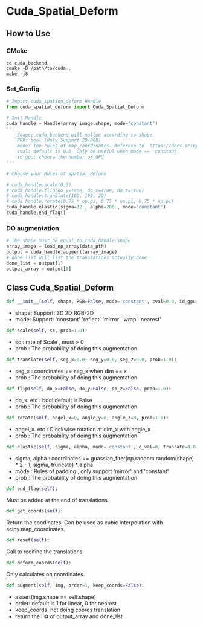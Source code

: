 # Cuda_Spatial_Deform

## How to Use

### CMake
```shell
cd cuda_backend
cmake -D /path/to/cuda .
make -j8
```

### Set_Config
```python
# Import cuda_spation_deform Handle
from cuda_spatial_deform import Cuda_Spatial_Deform

# Init Handle
cuda_handle = Handle(array_image.shape, mode="constant")
'''
    Shape: cuda_backend will malloc according to shape
    RGB: bool (Only Support 2D-RGB)
    mode: The rules of map_coordinates. Refernce to  https://docs.scipy.org/doc/scipy/reference/generated/scipy.ndimage.map_coordinates.html
    cval: default is 0.0. Only be useful when mode == 'constant'
    id_gpu: choose the number of GPU
'''

# Choose your Rules of spatial_deform

# cuda_handle.scale(0.5)
# cuda_handle.flip(do_y=True, do_x=True, do_z=True)
# cuda_handle.translate(100, 100, 20)
# cuda_handle.rotate(0.75 * np.pi, 0.75 * np.pi, 0.75 * np.pi)
cuda_handle.elastic(sigma=12., alpha=200., mode='constant')
cuda_handle.end_flag()
```

### DO augmentation
```python
# The shape must be equal to cuda_handle.shape
array_image = load_np_array(data_pth)
output = cuda_handle.augment(array_image)
# done_list will list the translations actually done
done_list = output[1]
output_array = output[0]
```

## Class Cuda_Spatial_Deform
```python
def __init__(self, shape, RGB=False, mode='constant', cval=0.0, id_gpu=0):
```
- shape: Support: 3D 2D RGB-2D
- mode: Support: 'constant' 'reflect' 'mirror' 'wrap' 'nearest'

```python
def scale(self, sc, prob=1.0):
```
- sc : rate of Scale , must > 0
- prob : The probability of doing this augmentation

```python
def translate(self, seg_x=0.0, seg_y=0.0, seg_z=0.0, prob=1.0):
```
- seg_x : coordinates += seg_x when dim == x
- prob : The probability of doing this augmentation

```python
def flip(self, do_x=False, do_y=False, do_z=False, prob=1.0):
```
- do_x. etc : bool default is False
- prob : The probability of doing this augmentation

```python
def rotate(self, angel_x=0, angle_y=0, angle_z=0, prob=1.0):
```
- angel_x. etc : Clockwise rotation at dim_x with angle_x
- prob : The probability of doing this augmentation

```python
def elastic(self, sigma, alpha, mode='constant', c_val=0, truncate=4.0, prob=1.0):
```
- sigma, alpha : coordinates += guassian_fiter(np.random.random(shape) * 2 - 1, sigma, truncate) * alpha
- mode : Rules of padding , only support 'mirror' and 'constant'
- prob : The probability of doing this augmentation

```python
def end_flag(self):
```
Must be added at the end of translations.

```python
def get_coords(self):
```
Return the coodinates. Can be used as cubic interpolation with scipy.map_coordinates.

```python
def reset(self):
```
Call to redifine the translations.

```python
def deform_coords(self):
```
Only calculates on coordinates.

```python
def augment(self, img, order=1, keep_coords=False):
```
- assert(img.shape == self.shape)
- order: default is 1 for linear, 0 for nearest
- keep_coords: not doing coords translation
- return the list of output_array and done_list 
